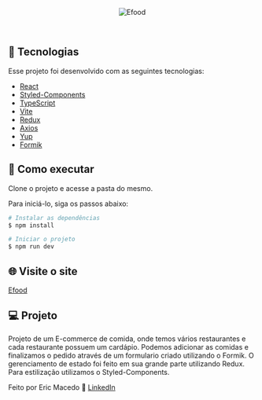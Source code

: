<p align="center">
  <img alt="Efood" src="https://github.com/ericDK89/Efood/assets/68076508/a412ffb9-dd16-43f6-b3c9-238da0d3fa38">
</p>

<br>

## 🧪 Tecnologias

Esse projeto foi desenvolvido com as seguintes tecnologias:

- [React](https://pt-br.reactjs.org/)
- [Styled-Components](https://styled-components.com/)
- [TypeScript](https://www.typescriptlang.org/)
- [Vite](https://vitejs.dev/)
- [Redux](https://redux.js.org/)
- [Axios](https://axios-http.com/ptbr/docs/intro)
- [Yup](https://github.com/jquense/yup)
- [Formik](https://formik.org/)


## 🚀 Como executar

Clone o projeto e acesse a pasta do mesmo.

Para iniciá-lo, siga os passos abaixo:
```bash
# Instalar as dependências
$ npm install

# Iniciar o projeto
$ npm run dev
```

## 🌐 Visite o site
[Efood](https://modulo-35-git-main-ericdk89.vercel.app/)

## 💻 Projeto

Projeto de um E-commerce de comida, onde temos vários restaurantes e cada restaurante possuem um cardápio. Podemos adicionar as comidas e finalizamos o pedido através de um formulario criado utilizando o Formik. 
O gerenciamento de estado foi feito em sua grande parte utilizando Redux. Para estilização utilizamos o Styled-Components. 

Feito por Eric Macedo 🌌  [LinkedIn](https://www.linkedin.com/in/eric-macedo-dev/)
